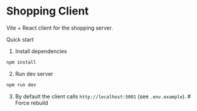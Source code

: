# Shopping Client

Vite + React client for the shopping server.

Quick start

1. Install dependencies

```bash
npm install
```

2. Run dev server

```bash
npm run dev
```

3. By default the client calls `http://localhost:5001` (see `.env.example`).
#   F o r c e   r e b u i l d  
 